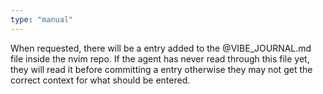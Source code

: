 ```yaml
---
type: "manual"
---
```


When requested, there will be a entry added to the @VIBE_JOURNAL.md file inside the nvim repo. If the agent has never read through this file yet, they will read it before committing a entry otherwise they may not get the correct context for what should be entered. 